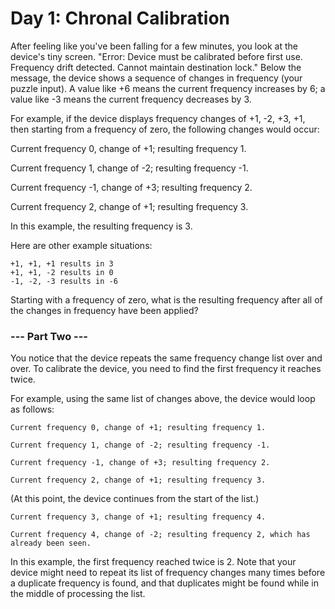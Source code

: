 # Day 1: Chronal Calibration

After feeling like you've been falling for a few minutes, you look at the device's tiny screen. "Error: Device must be calibrated before first use. Frequency drift detected. Cannot maintain destination lock." Below the message, the device shows a sequence of changes in frequency (your puzzle input). A value like +6 means the current frequency increases by 6; a value like -3 means the current frequency decreases by 3.

For example, if the device displays frequency changes of +1, -2, +3, +1, then starting from a frequency of zero, the following changes would occur:

Current frequency 0, change of +1; resulting frequency 1.

Current frequency 1, change of -2; resulting frequency -1.

Current frequency -1, change of +3; resulting frequency 2.

Current frequency 2, change of +1; resulting frequency 3.

In this example, the resulting frequency is 3.

Here are other example situations:

```
+1, +1, +1 results in 3
+1, +1, -2 results in 0
-1, -2, -3 results in -6
```
Starting with a frequency of zero, what is the resulting frequency after all of the changes in frequency have been applied?

### --- Part Two ---
You notice that the device repeats the same frequency change list over and over. To calibrate the device, you need to find the first frequency it reaches twice.

For example, using the same list of changes above, the device would loop as follows:

```
Current frequency 0, change of +1; resulting frequency 1.

Current frequency 1, change of -2; resulting frequency -1.

Current frequency -1, change of +3; resulting frequency 2.

Current frequency 2, change of +1; resulting frequency 3.
```

(At this point, the device continues from the start of the list.)

```
Current frequency 3, change of +1; resulting frequency 4.

Current frequency 4, change of -2; resulting frequency 2, which has already been seen.
```

In this example, the first frequency reached twice is 2. Note that your device might need to repeat its list of frequency changes many times before a duplicate frequency is found, and that duplicates might be found while in the middle of processing the list.